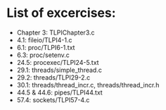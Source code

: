 # List of excercises:
- Chapter 3: TLPIChapter3.c
- 4.1: fileio/TLPI4-1.c
- 6.1: proc/TLPI6-1.txt
- 6.3: proc/setenv.c
- 24.5: procexec/TLPI24-5.txt
- 29.1: threads/simple_thread.c
- 29.2: threads/TLPI29-2.c
- 30.1: threads/thread_incr.c, threads/thread_incr.h
- 44.5 & 44.6: pipes/TLPI44.txt
- 57.4: sockets/TLPI57-4.c
